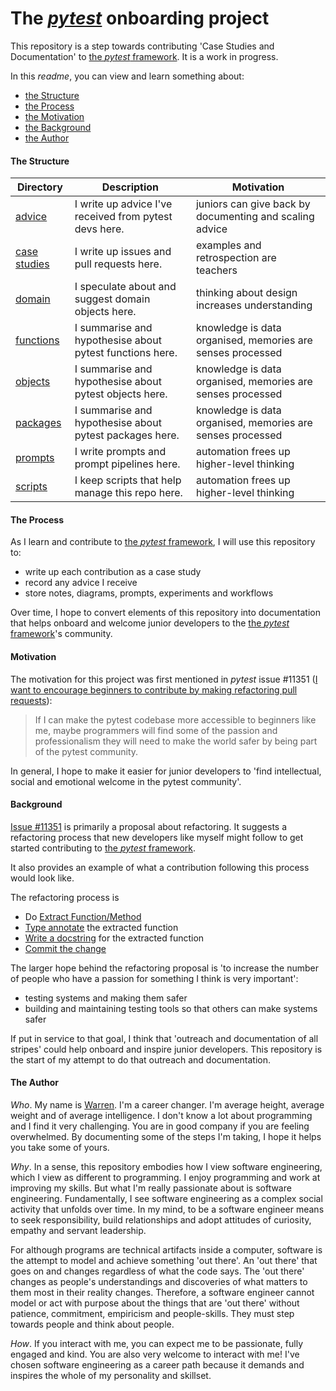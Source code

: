 # The [*pytest*](https://docs.pytest.org/) onboarding project

This repository is a step towards contributing 'Case Studies and Documentation' to [the *pytest* framework](https://docs.pytest.org/). It is a work in progress. 

In this *readme*, you can view and learn something about:
- [the Structure](#the-structure) 
- [the Process](#the-process)
- [the Motivation](#motivation)
- [the Background](#background)
- [the Author](#the-author)

#### The Structure

| Directory  | Description | Motivation | 
| ---- | --- | --- |
|[advice](/advice/README.md)| I write up advice I've received from pytest devs here.    | juniors can give back by documenting and scaling advice|
|[case studies](/case_studies/README.md)| I write up issues and pull requests here.    | examples and retrospection are teachers|
|[domain](/domain/README.md)| I speculate about and suggest domain objects here.    | thinking about design increases understanding |Domain-Driven Design |
|[functions](/functions/README.md)| I summarise and hypothesise about pytest functions here. | knowledge is data organised, memories are senses processed  |
|[objects](/objects/README.md)| I summarise and hypothesise about pytest objects here. | knowledge is data organised, memories are senses processed  |
|[packages](/packages/README.md)| I summarise and hypothesise about pytest packages here. | knowledge is data organised, memories are senses processed  |
|[prompts](/prompts/README.md)| I write prompts and prompt pipelines here.    | automation frees up higher-level thinking  | 
|[scripts](/scripts/README.md)| I keep scripts that help manage this repo here. | automation frees up higher-level thinking |

#### The Process
As I learn and contribute to [the *pytest* framework](https://docs.pytest.org/), I will use this repository to:
- write up each contribution as a case study
- record any advice I receive
- store notes, diagrams, prompts, experiments and workflows

Over time, I hope to convert elements of this repository into documentation that helps onboard and welcome junior developers to the [the *pytest* framework](https://docs.pytest.org/)'s community. 

#### Motivation
The motivation for this project was first mentioned in *pytest* issue #11351 ([I want to encourage beginners to contribute by making refactoring pull requests](https://github.com/pytest-dev/pytest/issues/11351)):

> If I can make the pytest codebase more accessible to beginners like me, maybe programmers will find some of the passion and professionalism they will need to make the world safer by being part of the pytest community.

In general, I hope to make it easier for junior developers to 'find intellectual, social and emotional welcome in the pytest community'. 

#### Background 
[Issue #11351](https://github.com/pytest-dev/pytest/issues/11351) is primarily a proposal about refactoring. It suggests a refactoring process that new developers like myself might follow to get started contributing to [the *pytest* framework](https://docs.pytest.org/). 

It also provides an example of what a contribution following this process would look like. 

The refactoring process is

- Do [Extract Function/Method](https://refactoring.com/catalog/extractFunction.html) <br>
- [Type annotate](https://realpython.com/python-type-checking/) the extracted function <br>
- [Write a docstring](https://sphinx-rtd-tutorial.readthedocs.io/en/latest/docstrings.html) for the extracted function <br>
- [Commit the change](https://cbea.ms/git-commit/)

The larger hope behind the refactoring proposal is 'to increase the number of people who have a passion for something I think is very important':

- testing systems and making them safer
- building and maintaining testing tools so that others can make systems safer

If put in service to that goal, I think that 'outreach and documentation of all stripes' could help onboard and inspire junior developers. This repository is the start of my attempt to do that outreach and documentation. 

#### The Author

*Who*. My name is [Warren](https://www.linkedin.com/in/warrenmarkham/). I'm a career changer. I'm average height, average weight and of average intelligence. I don't know a lot about programming and I find it very challenging. You are in good company if you are feeling overwhelmed. By documenting some of the steps I'm taking, I hope it helps you take some of yours.


*Why*.  In a sense, this repository embodies how I view software engineering, which I view as different to programming. I enjoy programming and work at improving my skills. But what I'm really passionate about is software engineering. Fundamentally, I see software engineering as a complex social activity that unfolds over time. In my mind, to be a software engineer means to seek responsibility, build relationships and adopt attitudes of curiosity, empathy and servant leadership. 

For although programs are technical artifacts inside a computer, software is the attempt to model and achieve something 'out there'. An 'out there' that goes on and changes regardless of what the code says. The 'out there' changes as people's understandings and discoveries of what matters to them most in their reality changes. Therefore, a software engineer cannot model or act with purpose about the things that are 'out there' without patience, commitment, empiricism and people-skills. They must step towards people and think about people.  

*How*. If you interact with me, you can expect me to be passionate, fully engaged and kind. You are also very welcome to interact with me! I've chosen software engineering as a career path because it demands and inspires the whole of my personality and skillset. 


   
